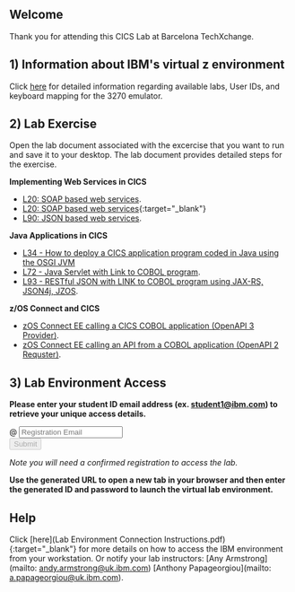 <script src="https://ajax.googleapis.com/ajax/libs/jquery/3.1.0/jquery.min.js"></script>
<script src="./core-min.js"></script>
<script src="./md5-min.js"></script>
<script src="./wildfire-labs.js"></script>
<link href="https://cdn.jsdelivr.net/npm/bootstrap@5.1.0/dist/css/bootstrap.min.css" rel="stylesheet" integrity="sha384-KyZXEAg3QhqLMpG8r+8fhAXLRk2vvoC2f3B09zVXn8CA5QIVfZOJ3BCsw2P0p/We" crossorigin="anonymous">

## Welcome

Thank you for attending this CICS Lab at Barcelona TechXchange. 

## 1) Information about IBM's virtual z environment

Click [here](https://github.com/emitchj/WSC-CICSzVA-Registration/blob/gh-pages/IBM_TechXchange2024_Barcelona_Lab_Guide_CICS_4140.pdf) for detailed  information regarding available labs, User IDs, and keyboard mapping for the 3270 emulator.

## 2) Lab Exercise

Open the lab document associated with the excercise that you want to run and save it to your desktop.  The lab document provides detailed steps for the exercise.  

**Implementing Web Services in CICS**
- [L20: SOAP based web services](https://github.com/ibm-wsc/CICS-Conference-Labs/blob/main/L20-V61.02-SOAP-WebServices-.pdf).
- [L20: SOAP based web services](L20-V61.03-SOAP-WebServices-.pdf){:target="_blank"} 
- [L90: JSON based web services](https://github.com/ibm-wsc/CICS-Conference-Labs/blob/main/L90-V61.03-JSON-Web-Service.pdf).

**Java Applications in CICS**
- [L34 - How to deploy a CICS application program coded in Java using the OSGI JVM](https://github.com/ibm-wsc/CICS-Conference-Labs/blob/main/L34-V61.01-Java-OSGi-Program.pdf) 
- [L72 - Java Servlet with Link to COBOL program](https://github.com/ibm-wsc/CICS-Conference-Labs/blob/main/L72-V61.03-Java-Liberty-Program.pdf).
- [L93 - RESTful JSON with LINK to COBOL program using JAX-RS, JSON4j, JZOS](https://github.com/ibm-wsc/CICS-Conference-Labs/blob/main/L93-V61.02-Java-Liberty-REST.pdf).

**z/OS Connect and CICS**
- [zOS Connect EE calling a CICS COBOL application (OpenAPI 3 Provider)](https://github.com/ibm-wsc/zCONNEE-Wildfire-Workshop/blob/master/OpenAPI3/Developing%20Native%20Server%20RESTful%20APIs%20for%20accessing%20a%20CICS%20Program%20.pdf).
- [zOS Connect EE calling an API from a COBOL application (OpenAPI 2 Requster)](https://github.com/ibm-wsc/zCONNEE-Wildfire-Workshop/blob/master/APIRequesters/Developing%20CICS%20API%20Requester%20Applications.pdf).


## 3) Lab Environment Access 

**Please enter your student ID email address (ex. student1@ibm.com) to retrieve your unique access details.**

<form onsubmit="return false;">
<div class="input-group mb-3 col-6">
<span class="input-group-text" id="basic-addon1">@</span>
<input type="email" class="form-control" placeholder="Registration Email" aria-label="Email" aria-describedby="basic-addon1" id="registration-email" maxlength="50" required oninput="validate();">
</div>
<div class="col-6">
<button id="btn-submit" class="btn btn-primary" type="submit" onclick="getLab(document.getElementById('registration-email').value)" disabled>Submit</button>
</div>
</form>
<div id="lab" class=".container .text-monospace">
<em>Note you will need a confirmed registration to access the lab.</em>
</div>

**Use the generated URL to open a new tab in your browser and then enter the generated ID and password to launch the virtual lab environment.**
## Help 
Click [here](Lab Environment Connection Instructions.pdf){:target="_blank"} for more details on how to access the IBM environment from your workstation.
Or notify your lab instructors:   [Any Armstrong](mailto: andy.armstrong@uk.ibm.com)   [Anthony Papageorgiou](mailto: a.papageorgiou@uk.ibm.com).
